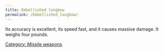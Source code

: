 ```yaml
---
title: Embellished longbow
permalink: /Embellished_longbow/
---
```


Its accuracy is excellent, its speed fast, and it causes massive damage.
It weighs four pounds.

[Category: Missile weapons](Category:_Missile_weapons "wikilink")